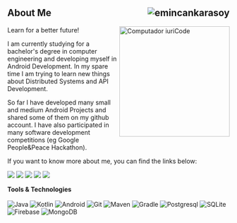 <h2 align="left">About Me <img src="https://komarev.com/ghpvc/?username=emincankarasoy&label=Visitors&color=success&style=flat" alt="emincankarasoy" align="right"/></h2>

<img src="https://i.hizliresim.com/4f6o5hb.png" min-width="100px" max-width="300px" height="250px" align="right" alt="Computador iuriCode">

<p align="left">
Learn for a better future!
</p>

<p align="left">
I am currently studying for a bachelor's degree in computer engineering and developing myself in Android Development. In my spare time I am trying to learn new things about Distributed Systems and API Development.
</p>

<p align="left">
So far I have developed many small and medium Android Projects and shared some of them on my github account. I have also participated in many software development competitions (eg Google People&Peace Hackathon).
</p>

<p align="left">
If you want to know more about me, you can find the links below:
</p>
  
<p align="left">
  <a href="#" alt="Linkedin">
  <img src="https://img.shields.io/badge/LinkedIn-0077B5?style=flat&logo=linkedin&logoColor=white" /></a>
  
  <a href="#" alt="Twitter">
  <img src="https://img.shields.io/badge/Twitter-1DA1F2?style=flat&logo=twitter&logoColor=white" /></a>
  
  <a href="#" alt="Gmail">
  <img src="https://img.shields.io/badge/Gmail-D14836?style=flat&logo=gmail&logoColor=white" /></a>

  <a href="#" alt="Stackoverflow">
  <img src="https://img.shields.io/badge/Stack_Overflow-FE7A16?style=flat&logo=stack-overflow&logoColor=white"/></a>
  
  <a href="#" alt="Medium">
  <img src="https://img.shields.io/badge/Medium-12100E?style=flat&logo=medium&logoColor=white"/></a>

</p>  


**Tools & Technologies** <br> <br>
  ![Java](https://img.shields.io/badge/Java-ED8B00?style=flat&logo=java&logoColor=white)
  ![Kotlin](https://img.shields.io/badge/Kotlin-0095D5?&style=flat&logo=kotlin&logoColor=white)
  ![Android](https://img.shields.io/badge/Android-6DB33F?style=flat&logo=android&logoColor=white)
  ![Git](https://img.shields.io/badge/Git-E34F26?style=flat&logo=git&logoColor=white)
  ![Maven](https://img.shields.io/badge/Maven-DD0031?style=flat&logo=apache&logoColor=white)
  ![Gradle](https://img.shields.io/badge/Gradle-0175C2?style=flat&logo=gradle&logoColor=white)
  ![Postgresql](https://img.shields.io/badge/PostgreSQL-316192?style=flat&logo=postgresql&logoColor=white)
  ![SQLite](https://img.shields.io/badge/SQLite-07405E?style=flat&logo=sqlite&logoColor=white)
  ![Firebase](https://img.shields.io/badge/Firebase-F29D0C?style=flat&logo=firebase&logoColor=white)
  ![MongoDB](https://img.shields.io/badge/MongoDB-4EA94B?style=flat&logo=mongodb&logoColor=white)



